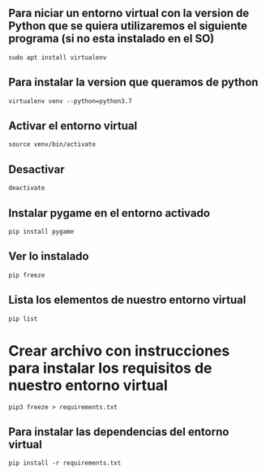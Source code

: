 ## Para niciar un entorno virtual con la version de Python que se quiera utilizaremos el siguiente programa (si no esta instalado en el SO)
    sudo apt install virtualenv

## Para instalar la version que queramos de python
    virtualenv venv --python=python3.7

## Activar el entorno virtual
    source venv/bin/activate

## Desactivar
    deactivate

## Instalar pygame en el entorno activado
    pip install pygame

## Ver lo instalado
    pip freeze

## Lista los elementos de nuestro entorno virtual
    pip list

# Crear archivo con instrucciones para instalar los requisitos de nuestro entorno virtual
    pip3 freeze > requirements.txt

## Para instalar las dependencias del entorno virtual
    pip install -r requirements.txt





